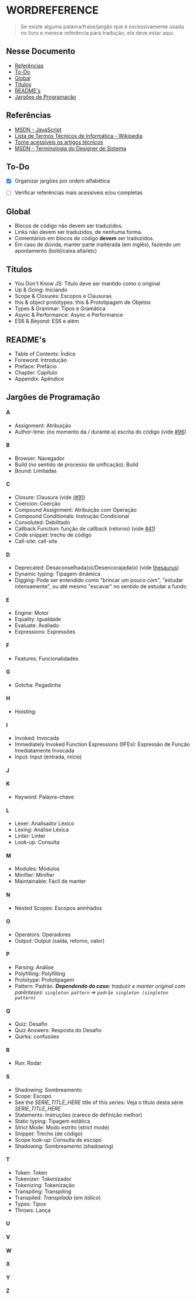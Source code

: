 # WORDREFERENCE

> Se existe alguma palavra/frase/jargão que é excessivamente usada no livro e merece referência para tradução, ela deve estar aqui.


## Nesse Documento

* [Referências](#referencias)
* [To-Do](#to-do)
* [Global](#global)
* [Títulos](#titulos)
* [README's](#readmes)
* [Jargões de Programação](#jargoes-de-programacao)


## Referências

* [MSDN - JavaScript](https://msdn.microsoft.com/pt-br/library/d1et7k7c(v=vs.94).aspx)
* [Lista de Termos Técnicos de Informática - Wikipedia](https://pt.wikipedia.org/wiki/Ajuda:Guia_de_tradu%C3%A7%C3%A3o/Lista_de_termos_t%C3%A9cnicos_de_inform%C3%A1tica)
* [Torne acessíveis os artigos técnicos](https://pt.wikipedia.org/wiki/Wikip%C3%A9dia:Torne_acess%C3%ADveis_os_artigos_t%C3%A9cnicos)
* [MSDN - Terminologia do Designer de Sistema](https://msdn.microsoft.com/pt-br/library/ms246209(v=vs.90).aspx)


## To-Do

- [x] Organizar jargões por ordem alfabética
- [ ] Verificar referências mais acessíveis e/ou completas


## Global

* Blocos de código não devem ser traduzidos.
* Links não devem ser traduzidos, de nenhuma forma.
* Comentários em blocos de código **devem** ser traduzidos.
* Em caso de dúvida, manter parte inalterada (em inglês), fazendo um apontamento (bold/caixa alta/etc)

## Títulos

* You Don't Know JS: Título deve ser mantido como o original
* Up & Going: Iniciando
* Scope & Closures: Escopos e Clausuras
* this & object prototypes: this & Prototipagem de Objetos
* Types & Grammar: Tipos e Gramática
* Async & Performance: Async e Performance
* ES6 & Beyond: ES6 e além


## README's

* Table of Contents: Índice
* Foreword: Introdução
* Preface: Prefácio
* Chapter: Capítulo
* Appendix: Apêndice


## Jargões de Programação

#### A

* Assignment: Atribuição
* Author-time: (no momento da / durante a) escrita do código (vide [#96](https://github.com/cezaraugusto/You-Dont-Know-JS/pull/96#issuecomment-223985831))


#### B

* Browser: Navegador
* Build (no sentido de processo de unificação): Build
* Bound: Limitadas


#### C

* Closure: Clausura (vide [(#91](https://github.com/cezaraugusto/You-Dont-Know-JS/issues/91#issuecomment-222319503))
* Coercion: Coerção
* Compound Assignment: Atribuição com Operação
* Compound Conditionals: Instrução Condicional
* Convoluted: Debilitado
* Callback Function: função de callback (retorno) (vide [#41](https://github.com/cezaraugusto/You-Dont-Know-JS/issues/41#issuecomment-222241545))
* Code snippet: trecho de código
* Call-site: call-site

#### D

* Deprecated: Desaconselhada(o)/Desencorajada(o) (vide [thesaurus](http://www.dictionary.com/browse/deprecated))
* Dynamic typing: Tipagem dinâmica
* Digging: Pode ser entendido como "brincar um pouco com", "estudar intensamente", ou até mesmo "escavar" no sentido de estudar a fundo


#### E

* Engine: Motor
* Equality: Igualdade
* Evaluate: Avaliado
* Expressions: Expressões


#### F

* Features: Funcionalidades


#### G

* Gotcha: Pegadinha

#### H

* Hoisting:


#### I

* Invoked: Invocada
* Immediately Invoked Function Expressions (IIFEs): Expressão de Função Imediatamente Invocada
* Input: Input (entrada, início)


#### J


#### K

* Keyword: Palavra-chave


#### L

* Lexer: Analisador Léxico
* Lexing: Análise Léxica
* Linter: Linter
* Look-up: Consulta


#### M

* Modules: Módulos
* Minifier: Minifier
* Maintainable: Fácil de manter


#### N

* Nested Scopes: Escopos aninhados


#### O

* Operators: Operadores
* Output: Output (saída, retorno, valor)


#### P

* Parsing: Análise
* Polyfilling: Polyfilling
* Prototype: Prototipagem
* Pattern: Padrão. _**Dependendo do caso:**_ _traduzir e manter original com parênteses: `singleton pattern` => `padrão singleton (singleton pattern)`_


#### Q

* Quiz: Desafio
* Quiz Answers: Resposta do Desafio
* Quirks: confusões

#### R

* Run: Rodar


#### S

* Shadowing: Sombreamento
* Scope: Escopo
* See the *SERIE_TITLE_HERE* title of this series: Veja o título desta série *SERIE_TITLE_HERE*
* Statements: Instruções (carece de definição melhor)
* Static typing: Tipagem estática
* Strict Mode: Modo estrito (strict mode)
* Snippet: Trecho (de código)
* Scope look-up: Consulta de escopo
* Shadowing: Sombreamento (shadowing)

#### T

* Token: Token
* Tokenizer: Tokenizador
* Tokenizing: Tokenização
* Transpiling: Transpiling
* Transpiled: *Transpilada* (em *itálico*)
* Types: Tipos
* Throws: Lança


#### U


#### V


#### W


#### X


#### Y


#### Z
